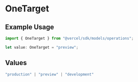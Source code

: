 # OneTarget

## Example Usage

```typescript
import { OneTarget } from "@vercel/sdk/models/operations";

let value: OneTarget = "preview";
```

## Values

```typescript
"production" | "preview" | "development"
```